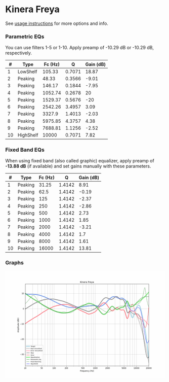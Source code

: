# Kinera Freya
See [usage instructions](https://github.com/jaakkopasanen/AutoEq#usage) for more options and info.

### Parametric EQs
You can use filters 1-5 or 1-10. Apply preamp of -10.29 dB or -10.29 dB, respectively.

|   # | Type      |   Fc (Hz) |      Q |   Gain (dB) |
|-----|-----------|-----------|--------|-------------|
|   1 | LowShelf  |    105.33 | 0.7071 |       18.87 |
|   2 | Peaking   |     48.33 | 0.3566 |       -9.01 |
|   3 | Peaking   |    146.17 | 0.1844 |       -7.95 |
|   4 | Peaking   |   1052.74 | 0.2678 |       20    |
|   5 | Peaking   |   1529.37 | 0.5676 |      -20    |
|   6 | Peaking   |   2542.26 | 3.4957 |        3.09 |
|   7 | Peaking   |   3327.9  | 1.4013 |       -2.03 |
|   8 | Peaking   |   5975.85 | 4.3757 |        4.38 |
|   9 | Peaking   |   7688.81 | 1.1256 |       -2.52 |
|  10 | HighShelf |  10000    | 0.7071 |        7.82 |

### Fixed Band EQs
When using fixed band (also called graphic) equalizer, apply preamp of **-13.88 dB** (if available) and set gains manually with these parameters.

|   # | Type    |   Fc (Hz) |      Q |   Gain (dB) |
|-----|---------|-----------|--------|-------------|
|   1 | Peaking |     31.25 | 1.4142 |        8.91 |
|   2 | Peaking |     62.5  | 1.4142 |       -0.19 |
|   3 | Peaking |    125    | 1.4142 |       -2.37 |
|   4 | Peaking |    250    | 1.4142 |       -2.86 |
|   5 | Peaking |    500    | 1.4142 |        2.73 |
|   6 | Peaking |   1000    | 1.4142 |        1.85 |
|   7 | Peaking |   2000    | 1.4142 |       -3.21 |
|   8 | Peaking |   4000    | 1.4142 |        1.7  |
|   9 | Peaking |   8000    | 1.4142 |        1.61 |
|  10 | Peaking |  16000    | 1.4142 |       13.81 |

### Graphs
![](./Kinera%20Freya.png)
